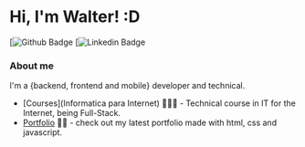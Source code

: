 # Hi, I'm Walter! :D

[![Github Badge](https://walterhml.github.io/CV_progamador/)
[![Linkedin Badge](https://www.linkedin.com/in/walter-souza-5753aa209/)

### About me
I'm a {backend, frontend and mobile} developer and technical.

- [Courses](Informatica para Internet) 👨🏼‍🏫 - Technical course in IT for the Internet, being Full-Stack. 
- [Portfolio](https://walterhml.github.io/CV_progamador/) ✍🏼 - check out my latest portfolio made with html, css and javascript.
